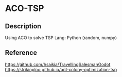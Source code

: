 # ACO-TSP

## Description
Using ACO to solve TSP
Lang: Python (random, numpy)

## Reference
https://github.com/hsaikia/TravellingSalesmanGodot
https://strikingloo.github.io/ant-colony-optimization-tsp
